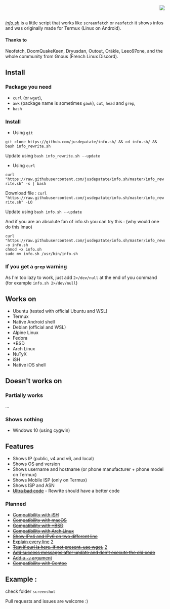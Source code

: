 <div align="right"><img src="https://raw.githubusercontent.com/jusdepatate/info.sh/master/logomadein5minutes.png" /></div><br>

<a href="https://github.com/jusdepatate/info.sh/blob/master/info.sh"><i>info.sh</i></a> is a little script that works like `screenfetch` or `neofetch` it shows infos and was originally made for Termux (Linux on Android).

#### Thanks to
Neofetch, DoomQuakeKeen, Dryusdan, Outout, Oräkle, Leeo97one, and the whole community from Gnous (French Linux Discord).

## Install

### Package you need
- `curl` (or `wget`),
- `awk` (package name is sometimes `gawk`), `cut`, `head` and `grep`,
- `bash`

### Install
- Using `git`

`git clone https://github.com/jusdepatate/info.sh/ && cd info.sh/ && bash info_rewrite.sh`

Update using `bash info_rewrite.sh --update`

- Using `curl`

`curl "https://raw.githubusercontent.com/jusdepatate/info.sh/master/info_rewrite.sh" -s | bash`

Download file : `curl "https://raw.githubusercontent.com/jusdepatate/info.sh/master/info_rewrite.sh" -LO`

Update using `bash info.sh --update`

And if you are an absolute fan of info.sh you can try this : (why would one do this lmao)
```
curl "https://raw.githubusercontent.com/jusdepatate/info.sh/master/info_rewrite.sh" -o info.sh
chmod +x info.sh
sudo mv info.sh /usr/bin/info.sh
```

### If you get a `grep` warning
As I'm too lazy to work, just add `2>/dev/null` at the end of you command (for example `info.sh 2>/dev/null`)

## Works on
- Ubuntu (tested with official Ubuntu and WSL)
- Termux
- Native Android shell
- Debian (official and WSL)
- Alpine Linux
- Fedora
- \*BSD
- Arch Linux
- NuTyX
- iSH
- Native iOS shell

## Doesn't works on
### Partially works
...
### Shows nothing
- Windows 10 (using cygwin)

## Features
- Shows IP (public, v4 and v6, and local)
- Shows OS and version
- Shows username and hostname (or phone manufacturer + phone model on Termux)
- Shows Mobile ISP (only on Termux)
- Shows ISP and ASN
- [~~Ultra bad code~~](https://github.com/jusdepatate/info.sh/blob/master/info_rewrite.sh) - Rewrite should have a better code

### Planned
- [~~Compatibility with iSH~~](https://github.com/jusdepatate/info.sh/commit/f3bbc05b6e4225d06757b54f31ecff7ef60b2448)
- [~~Compatibility with macOS~~](https://github.com/jusdepatate/info.sh/commit/609b744cc6ba6b9da350cfb3f979c2f53941368f)
- [~~Compatibility with \*BSD~~](https://github.com/jusdepatate/info.sh/commit/df4f9159a4f8e85af494e8216d3ae0124b9e7ab1)
- [~~Compatibility with Arch Linux~~](https://github.com/jusdepatate/info.sh/commit/40539e49c42bcd44eefa9ce71ae2fb89e53cfd73)
- [~~Show IPv4 and IPv6 on two different line~~](https://github.com/jusdepatate/info.sh/commit/c2a929935705e8647f2cce32a9d5e4fc54d026a6)
- [~~Explain every line~~](https://github.com/jusdepatate/info.sh/commit/f45db7cf90e5f412541e4a05098dfabed694d5d0) [2](https://github.com/jusdepatate/info.sh/commit/3f146f235e72d52c1a30fa86bc43c73ef3b6a2d6)
- [~~Test if curl is here, if not present, use wget.~~](https://github.com/jusdepatate/info.sh/commit/f3c73c9e1414253f8dd1dee4871184b804cfb49a) [2](https://github.com/jusdepatate/info.sh/commit/0b3bb3e68c767872a8289fb3d4e4f9abae7fd23c)
- [~~Add success messages after update and don't execute the old code~~](https://github.com/jusdepatate/info.sh/commit/f3c73c9e1414253f8dd1dee4871184b804cfb49a)
- [~~Add a `-v` argument~~](https://github.com/jusdepatate/info.sh/commit/f3c73c9e1414253f8dd1dee4871184b804cfb49a)
- [~~Compatibility with Gentoo~~](https://github.com/jusdepatate/info.sh/blob/8457d9f332392a6554426166e13f71de0ea60442/info_rewrite.sh#L133)

## Example :
check folder `screenshot`

Pull requests and issues are welcome :)
